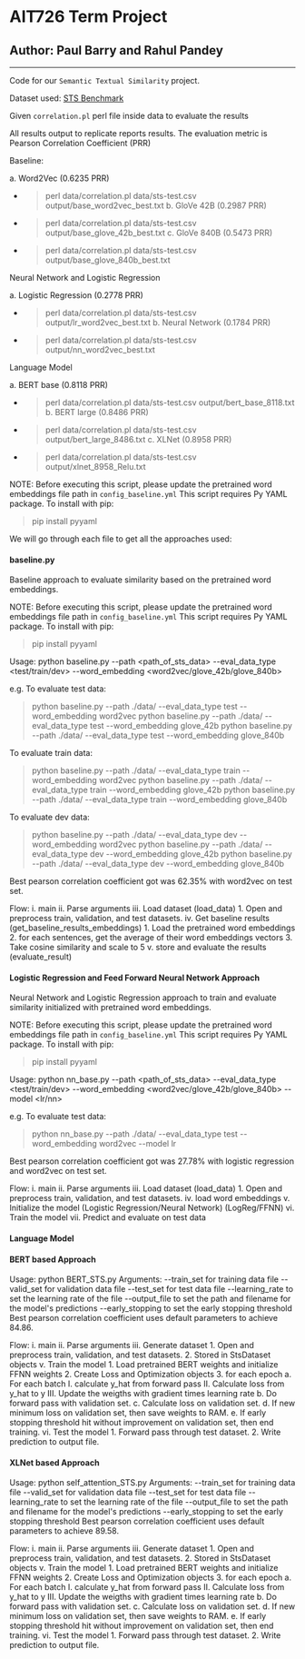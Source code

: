 # AIT726 Term Project
## Author: Paul Barry and Rahul Pandey
---

Code for our `Semantic Textual Similarity` project.

Dataset used: [STS Benchmark](http://ixa2.si.ehu.es/stswiki/index.php/STSbenchmark)

Given `correlation.pl` perl file inside data to evaluate the results

All results output to replicate reports results. The evaluation metric is Pearson Correlation Coefficient (PRR)

Baseline:

a. Word2Vec (0.6235 PRR)
  * > perl data/correlation.pl data/sts-test.csv output/base_word2vec_best.txt
b. GloVe 42B (0.2987 PRR)
  * > perl data/correlation.pl data/sts-test.csv output/base_glove_42b_best.txt
c. GloVe 840B (0.5473 PRR)
  * > perl data/correlation.pl data/sts-test.csv output/base_glove_840b_best.txt

Neural Network and Logistic Regression

a. Logistic Regression (0.2778 PRR)
  * > perl data/correlation.pl data/sts-test.csv output/lr_word2vec_best.txt
b. Neural Network (0.1784 PRR)
  * > perl data/correlation.pl data/sts-test.csv output/nn_word2vec_best.txt

Language Model

a. BERT base (0.8118 PRR)
  * > perl data/correlation.pl data/sts-test.csv output/bert_base_8118.txt
b. BERT large (0.8486 PRR)
  * > perl data/correlation.pl data/sts-test.csv output/bert_large_8486.txt
c. XLNet (0.8958 PRR)
  * > perl data/correlation.pl data/sts-test.csv output/xlnet_8958_Relu.txt

NOTE: Before executing this script, please update the pretrained word embeddings file path in `config_baseline.yml`
This script requires Py YAML package. To install with pip:
> pip install pyyaml

We will go through each file to get all the approaches used:


#### baseline.py
Baseline approach to evaluate similarity based on the pretrained word embeddings.

NOTE: Before executing this script, please update the pretrained word embeddings file path in `config_baseline.yml`
This script requires Py YAML package. To install with pip:
> pip install pyyaml

Usage: python baseline.py --path <path_of_sts_data> --eval_data_type <test/train/dev> --word_embedding <word2vec/glove_42b/glove_840b>

e.g.
To evaluate test data:
> python baseline.py --path ./data/ --eval_data_type test --word_embedding word2vec
> python baseline.py --path ./data/ --eval_data_type test --word_embedding glove_42b
> python baseline.py --path ./data/ --eval_data_type test --word_embedding glove_840b

To evaluate train data:
> python baseline.py --path ./data/ --eval_data_type train --word_embedding word2vec
> python baseline.py --path ./data/ --eval_data_type train --word_embedding glove_42b
> python baseline.py --path ./data/ --eval_data_type train --word_embedding glove_840b

To evaluate dev data:
> python baseline.py --path ./data/ --eval_data_type dev --word_embedding word2vec
> python baseline.py --path ./data/ --eval_data_type dev --word_embedding glove_42b
> python baseline.py --path ./data/ --eval_data_type dev --word_embedding glove_840b

Best pearson correlation coefficient got was 62.35% with word2vec on test set.

Flow:
i. main
ii. Parse arguments
iii. Load dataset  (load_data)
    1. Open and preprocess train, validation, and test datasets.
iv. Get baseline results (get_baseline_results_embeddings)
    1. Load the pretrained word embeddings
    2. for each sentences, get the average of their word embeddings vectors
    3. Take cosine similarity and scale to 5
v. store and evaluate the results (evaluate_result)


#### Logistic Regression and Feed Forward Neural Network Approach
Neural Network and Logistic Regression approach to train and evaluate similarity initialized with pretrained word embeddings.

NOTE: Before executing this script, please update the pretrained word embeddings file path in `config_baseline.yml`
This script requires Py YAML package. To install with pip:
> pip install pyyaml

Usage: python nn_base.py --path <path_of_sts_data> --eval_data_type <test/train/dev> --word_embedding <word2vec/glove_42b/glove_840b> --model <lr/nn>

e.g.
To evaluate test data:
> python nn_base.py --path ./data/ --eval_data_type test --word_embedding word2vec --model lr

Best pearson correlation coefficient got was 27.78% with logistic regression and word2vec on test set.

Flow:
i. main
ii. Parse arguments
iii. Load dataset  (load_data)
    1. Open and preprocess train, validation, and test datasets.
iv. load word embeddings
v. Initialize the model (Logistic Regression/Neural Network) (LogReg/FFNN)
vi. Train the model
vii. Predict and evaluate on test data

#### Language Model
#### BERT based Approach
Usage: python BERT_STS.py
Arguments:
    --train_set for training data file
    --valid_set for validation data file
    --test_set for test data file
    --learning_rate to set the learning rate of the file
    --output_file to set the path and filename for the model's predictions
    --early_stopping to set the early stopping threshold
Best pearson correlation coefficient uses default parameters to achieve 84.86.

Flow:
i. main
ii. Parse arguments
iii. Generate dataset
    1. Open and preprocess train, validation, and test datasets.
    2. Stored in StsDataset objects
v. Train the model
    1. Load pretrained BERT weights and initialize FFNN weights
    2. Create Loss and Optimization objects
    3. for each epoch
        a. For each batch
            I. calculate y_hat from forward pass
            II. Calculate loss from y_hat to y
            III. Update the weigths with gradient times learning rate
        b. Do forward pass with validation set.
        c. Calculate loss on validation set.
        d. If new minimum loss on validation set, then save weights to RAM.
        e. If early stopping threshold hit without improvement on validation set, then end training.
vi. Test the model
    1. Forward pass through test dataset.
    2. Write prediction to output file.


#### XLNet based Approach
Usage: python self_attention_STS.py
Arguments:
    --train_set for training data file
    --valid_set for validation data file
    --test_set for test data file
    --learning_rate to set the learning rate of the file
    --output_file to set the path and filename for the model's predictions
    --early_stopping to set the early stopping threshold
Best pearson correlation coefficient uses default parameters to achieve 89.58.

Flow:
i. main
ii. Parse arguments
iii. Generate dataset
    1. Open and preprocess train, validation, and test datasets.
    2. Stored in StsDataset objects
v. Train the model
    1. Load pretrained BERT weights and initialize FFNN weights
    2. Create Loss and Optimization objects
    3. for each epoch
        a. For each batch
            I. calculate y_hat from forward pass
            II. Calculate loss from y_hat to y
            III. Update the weigths with gradient times learning rate
        b. Do forward pass with validation set.
        c. Calculate loss on validation set.
        d. If new minimum loss on validation set, then save weights to RAM.
        e. If early stopping threshold hit without improvement on validation set, then end training.
vi. Test the model
    1. Forward pass through test dataset.
    2. Write prediction to output file.
